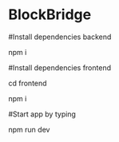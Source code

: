 # BlockBridge

#Install dependencies backend

npm i

#Install dependencies frontend

cd frontend

npm i


#Start app by typing

npm run dev
